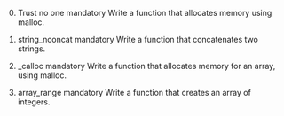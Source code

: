 0. Trust no one mandatory
Write a function that allocates memory using malloc.

1. string_nconcat mandatory
Write a function that concatenates two strings.

2. _calloc mandatory
Write a function that allocates memory for an array, using malloc.

3. array_range mandatory
Write a function that creates an array of integers.
